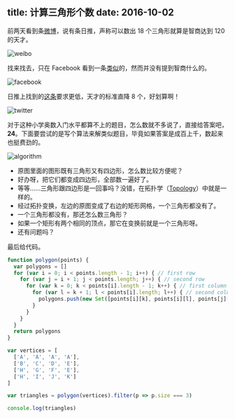 title: 计算三角形个数
date: 2016-10-02
---
前两天看到条[微博](http://weibo.com/1918021250/EaAnvy7Dk)，说有条日推，声称可以数出 18 个三角形就算是智商达到 120 的天才。

![weibo](https://myst729.github.io/blog-images/2016/10/weibo.png)

<!-- more -->

找来找去，只在 Facebook 看到一条[类似](https://www.facebook.com/jp.vonvon.me/photos/pb.793638357385586.-2207520000.1461821073./995672220515531/)的，然而并没有提到智商什么的。

![facebook](https://myst729.github.io/blog-images/2016/10/facebook.png)

日推上找到的[这条](https://twitter.com/koukousei_wa/status/727877849739202563)要求更低，天才的标准直降 8 个，好划算啊！

![twitter](https://myst729.github.io/blog-images/2016/10/twitter.png)

对于这种小学奥数入门水平都算不上的题目，怎么数就不多说了，直接给答案吧，**24**。下面要尝试的是写个算法来解类似题目，毕竟如果答案是成百上千，数起来也挺费劲的。

![algorithm](https://myst729.github.io/blog-images/2016/10/algorithm.png)

+ 原图里面的图形既有三角形又有四边形，怎么数比较方便呢？
+ 好办呀，把它们都变成四边形，全部数一遍好了。
+ 等等……三角形跟四边形是一回事吗？没错，在拓扑学（[Topology](https://en.wikipedia.org/wiki/Topology)）中就是一样的。
+ 经过拓扑变换，左边的原图变成了右边的矩形网格，一个三角形都没有了。
+ 一个三角形都没有，那还怎么数三角形？
+ 如果一个矩形有两个相同的顶点，那它在变换前就是一个三角形呀。
+ 还有问题吗？

最后给代码。

```js
function polygon(points) {
  var polygons = []
  for (var i = 0; i < points.length - 1; i++) { // first row
    for (var j = i + 1; j < points.length; j++) { // second row
      for (var k = 0; k < points[i].length - 1; k++) { // first column
        for (var l = k + 1; l < points[i].length; l++) { // second column
          polygons.push(new Set([points[i][k], points[i][l], points[j][k], points[j][l]]))
        }
      }
    }
  }
  return polygons
}

var vertices = [
  ['A', 'A', 'A', 'A'],
  ['B', 'C', 'D', 'E'],
  ['H', 'G', 'F', 'E'],
  ['H', 'I', 'J', 'K']
]

var triangles = polygon(vertices).filter(p => p.size === 3)

console.log(triangles)
```
